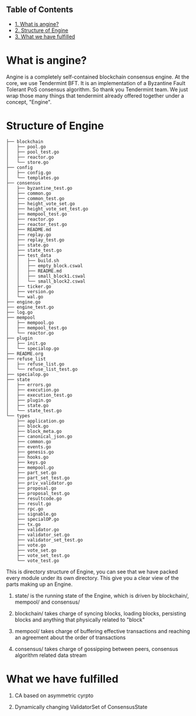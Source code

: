 <div id="table-of-contents">
<h2>Table of Contents</h2>
<div id="text-table-of-contents">
<ul>
<li><a href="#orge8d1e56">1. What is angine?</a></li>
<li><a href="#orgb549c00">2. Structure of Engine</a></li>
<li><a href="#org1128696">3. What we have fulfilled</a></li>
</ul>
</div>
</div>

<a id="orge8d1e56"></a>

# What is angine?

Angine is a completely self-contained blockchain consensus engine. 
At the core, we use Tendermint BFT. It is an implementation of a Byzantine Fault Tolerant PoS consensus algorithm. So thank you Tendermint team.
We just wrap those many things that tendermint already offered together under a concept, "Engine". 


<a id="orgb549c00"></a>

# Structure of Engine

    ├── blockchain
    │   ├── pool.go
    │   ├── pool_test.go
    │   ├── reactor.go
    │   └── store.go
    ├── config
    │   ├── config.go
    │   └── templates.go
    ├── consensus
    │   ├── byzantine_test.go
    │   ├── common.go
    │   ├── common_test.go
    │   ├── height_vote_set.go
    │   ├── height_vote_set_test.go
    │   ├── mempool_test.go
    │   ├── reactor.go
    │   ├── reactor_test.go
    │   ├── README.md
    │   ├── replay.go
    │   ├── replay_test.go
    │   ├── state.go
    │   ├── state_test.go
    │   ├── test_data
    │   │   ├── build.sh
    │   │   ├── empty_block.cswal
    │   │   ├── README.md
    │   │   ├── small_block1.cswal
    │   │   └── small_block2.cswal
    │   ├── ticker.go
    │   ├── version.go
    │   └── wal.go
    ├── engine.go
    ├── engine_test.go
    ├── log.go
    ├── mempool
    │   ├── mempool.go
    │   ├── mempool_test.go
    │   └── reactor.go
    ├── plugin
    │   ├── init.go
    │   └── specialop.go
    ├── README.org
    ├── refuse_list
    │   ├── refuse_list.go
    │   └── refuse_list_test.go
    ├── specialop.go
    ├── state
    │   ├── errors.go
    │   ├── execution.go
    │   ├── execution_test.go
    │   ├── plugin.go
    │   ├── state.go
    │   └── state_test.go
    └── types
        ├── application.go
        ├── block.go
        ├── block_meta.go
        ├── canonical_json.go
        ├── common.go
        ├── events.go
        ├── genesis.go
        ├── hooks.go
        ├── keys.go
        ├── mempool.go
        ├── part_set.go
        ├── part_set_test.go
        ├── priv_validator.go
        ├── proposal.go
        ├── proposal_test.go
        ├── resultcode.go
        ├── result.go
        ├── rpc.go
        ├── signable.go
        ├── specialOP.go
        ├── tx.go
        ├── validator.go
        ├── validator_set.go
        ├── validator_set_test.go
        ├── vote.go
        ├── vote_set.go
        ├── vote_set_test.go
        └── vote_test.go

This is directory structure of Engine, you can see that we have packed every module under its own directory. This give you a clear view of the parts making up an Engine.

1.  state/ is the running state of the Engine, which is driven by blockchain/, mempool/ and consensus/

2.  blockchain/ takes charge of syncing blocks, loading blocks, persisting blocks and anything that physically related to "block"

3.  mempool/ takes charge of buffering effective transactions and reaching an agreement about the order of transactions

4.  consensus/ takes charge of gossipping between peers, consensus algorithm related data stream


<a id="org1128696"></a>

# What we have fulfilled

1.  CA based on asymmetric cyrpto

2.  Dynamically changing ValidatorSet of ConsensusState

